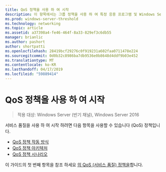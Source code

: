 ```yaml
---
title: QoS 정책을 사용 하 여 시작
description: 이 항목에서는 그룹 정책을 사용 하 여 특정 응용 프로그램 및 Windows Server 2016에서 서비스의 네트워크 트래픽을 대역폭 우선 순위를 지정할 수 있는 서비스 품질 (QoS) 정책에 대 한 개요 항목에 대 한 링크를 제공 합니다.
ms.prod: windows-server-threshold
ms.technology: networking
ms.topic: article
ms.assetid: a37398a4-fe46-464f-8a33-829ef3c6db55
manager: brianlic
ms.author: pashort
author: shortpatti
ms.openlocfilehash: 28419bcf29276c0f919231a602faa0711478e224
ms.sourcegitcommit: 0d0b32c8986ba7db9536e0b8648d4ddf9b03e452
ms.translationtype: MT
ms.contentlocale: ko-KR
ms.lasthandoff: 04/17/2019
ms.locfileid: "59889414"
---
```

# <a name="getting-started-with-qos-policy"></a>QoS 정책을 사용 하 여 시작

>적용 대상: Windows Server (반기 채널), Windows Server 2016

서비스 품질을 사용 하 여 시작 하려면 다음 항목을 사용할 수 있습니다 \(QoS\) 정책입니다.

- [QoS 정책 작동 방식](qos-policy-works.md)
- [QoS 정책 아키텍처](qos-policy-architecture.md)
- [QoS 정책 시나리오](qos-policy-scenarios.md)


이 가이드의 첫 번째 항목을 참조 하세요 [의 QoS (서비스 품질) 정책을](qos-policy-top.md)합니다.
